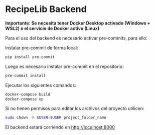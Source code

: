 # RecipeLib Backend

**Importante: Se necesita tener Docker Desktop activado (Windows + WSL2) o el servicio de Docker activo (Linux)**

Para el uso del backend es necesario activar pre-commits, para ello:

Instalar pre-commit de forma local: 

```bash
pip install pre-commit
```

Luego es necesario instalar pre-commit en el repositorio:

```bash
pre-commit install
```

Ejecutar los siguientes comandos:

```bash
docker-compose build
docker-compose up
```
Si no tienen permisos para editar los archivos del proyecto utilicen:

```bash
sudo chown -R $USER:$USER project_folder_name
```
El backend estará corriendo en [http://localhost:8000](http://localhost:8000)
